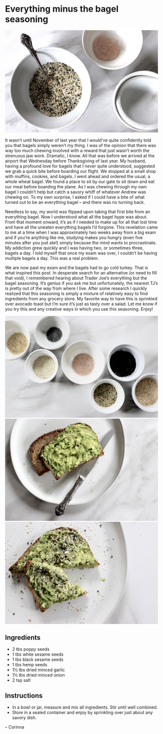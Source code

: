 
[^url]: everything-minus-the-bagel-seasoning

# Everything minus the bagel seasoning

![](./BagelHeader.jpg)

It wasn’t until November of last year that I would’ve quite confidently told you that bagels simply weren’t my thing. I was of the opinion that there was way too much chewing involved with a reward that just wasn’t worth the strenuous jaw work. Dramatic, I know. All that was before we arrived at the airport that Wednesday before Thanksgiving of last year. My husband, having a profound love for bagels that I never quite understood, suggested we grab a quick bite before boarding our flight. We stopped at a small shop with muffins, cookies, and bagels. I went ahead and ordered the usual, a whole wheat bagel. We found a place to sit by our gate to sit down and eat our meal before boarding the plane. As I was chewing through my own bagel I couldn’t help but catch a savory whiff of whatever Andrew was chewing on. To my own surprise, I asked if I could have a bite of what turned out to be an everything bagel – and there was no turning back.

Needless to say, my world was flipped upon taking that first bite from an everything bagel. Now I understood what all the bagel hype was about. From that moment onward, it’s as if I needed to make up for all that lost time and have all the uneaten everything bagels I’d forgone. This revelation came to me at a time when I was approximately two weeks away from a big exam and if you’re anything like me, studying makes you hungry (even five minutes after you just ate!) simply because the mind wants to procrastinate. My addiction grew quickly and I was having two, or sometimes three, bagels a day. I told myself that once my exam was over, I couldn’t be having multiple bagels a day. This was a real problem.

We are now past my exam and the bagels had to go cold turkey. That is what inspired this post. In desperate search for an alternative (or need to fill that void), I remembered hearing about Trader Joe’s everything but the bagel seasoning. It’s genius if you ask me but unfortunately, the nearest TJ’s is pretty out of the way from where I live. After some research I quickly realized that this seasoning is simply a mixture of relatively easy to find ingredients from any grocery store. My favorite way to have this is sprinkled over avocado toast but I’m sure it’s just as tasty over a salad. Let me know if you try this and any creative ways in which you use this seasoning. Enjoy!

![](./Bagel2.jpg)
![](./Bagel3.jpg)
![](./Bagel4.jpg)

## Ingredients

- 2 tbs poppy seeds
- 1 tbs white sesame seeds
- 1 tbs black sesame seeds
- 1 tbs hemp seeds
- 1½ tbs dried minced garlic
- 1½ tbs dried minced onion
- 2 tsp salt

## Instructions 

- In a bowl or jar, measure and mix all ingredients. Stir until well combined.
- Store in a sealed container and enjoy by sprinkling over just about any savory dish.

 – Corinna